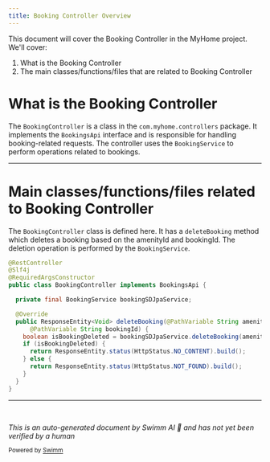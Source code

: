 ```yaml
---
title: Booking Controller Overview
---
```

This document will cover the Booking Controller in the MyHome project. We'll cover:

1. What is the Booking Controller
2. The main classes/functions/files that are related to Booking Controller

# What is the Booking Controller

The `BookingController` is a class in the `com.myhome.controllers` package. It implements the `BookingsApi` interface and is responsible for handling booking-related requests. The controller uses the `BookingService` to perform operations related to bookings.

<SwmSnippet path="/service/src/main/java/com/myhome/controllers/BookingController.java" line="12">

---

# Main classes/functions/files related to Booking Controller

The `BookingController` class is defined here. It has a `deleteBooking` method which deletes a booking based on the amenityId and bookingId. The deletion operation is performed by the `BookingService`.

```java
@RestController
@Slf4j
@RequiredArgsConstructor
public class BookingController implements BookingsApi {

  private final BookingService bookingSDJpaService;

  @Override
  public ResponseEntity<Void> deleteBooking(@PathVariable String amenityId,
      @PathVariable String bookingId) {
    boolean isBookingDeleted = bookingSDJpaService.deleteBooking(amenityId, bookingId);
    if (isBookingDeleted) {
      return ResponseEntity.status(HttpStatus.NO_CONTENT).build();
    } else {
      return ResponseEntity.status(HttpStatus.NOT_FOUND).build();
    }
  }
}
```

---

</SwmSnippet>

&nbsp;

*This is an auto-generated document by Swimm AI 🌊 and has not yet been verified by a human*

<SwmMeta version="3.0.0" repo-id="Z2l0aHViJTNBJTNBbXlob21lJTNBJTNBc3dpbW1pbw==" repo-name="myhome"><sup>Powered by [Swimm](/)</sup></SwmMeta>

